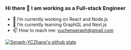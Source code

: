 ### Hi there 👋 I am working as a Full-stack Engineer


- 🔭 I’m currently working on React and Node.js
- 🌱 I’m currently learning GraphQL and Next.js
- 📫 How to reach me: yuchenseraph@gmail.com


[![Seraph-YCZhang's github stats](https://github-readme-stats.vercel.app/api?username=Seraph-YCZhang&count_private=true&theme=dracula)](https://github.com/Seraph-YCZhang/github-readme-stats)

